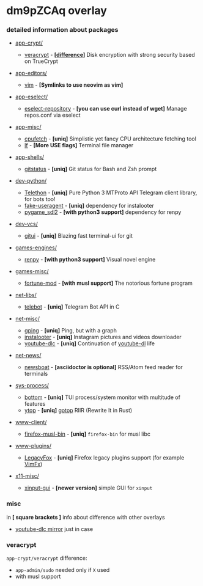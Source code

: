 # dm9pZCAq overlay

### detailed information about packages

* [app-crypt/](app-crypt/)
  * [veracrypt](app-crypt/veracrypt) - **[[difference](#veracrypt)]** Disk encryption with strong security based on TrueCrypt

* [app-editors/](app-editors/)
  * [vim](app-editors/vim) - **[Symlinks to use neovim as vim]**

* [app-eselect/](app-eselect/)
  * [eselect-repository](app-eselect/eselect-repository) - **[you can use curl instead of wget]** Manage repos.conf via eselect

* [app-misc/](app-misc/)
  * [cpufetch](app-misc/cpufetch) - **[uniq]** Simplistic yet fancy CPU architecture fetching tool
  * [lf](app-misc/lf) - **[More USE flags]** Terminal file manager

* [app-shells/](app-shells/)
  * [gitstatus](app-shells/gitstatus) - **[uniq]** Git status for Bash and Zsh prompt

* [dev-python/](dev-python/)
  * [Telethon](dev-python/Telethon) - **[uniq]** Pure Python 3 MTProto API Telegram client library, for bots too!
  * [fake-useragent](dev-python/fake-useragent) - **[uniq]** dependency for instalooter
  * [pygame_sdl2](dev-python/pygame_sdl2) - **[with python3 support]** dependency for renpy

* [dev-vcs/](dev-vcs/)
  * [gitui](dev-vcs/gitui) - **[uniq]** Blazing fast terminal-ui for git

* [games-engines/](games-engines/)
  * [renpy](games-engines/renpy) - **[with python3 support]** Visual novel engine

* [games-misc/](games-misc/)
  * [fortune-mod](games-misc/fortune-mod) - **[with musl support]** The notorious fortune program

* [net-libs/](net-libs/)
  * [telebot](net-libs/telebot) - **[uniq]** Telegram Bot API in C

* [net-misc/](net-misc/)
  * [gping](net-misc/gping) - **[uniq]** Ping, but with a graph
  * [instalooter](net-misc/instalooter) - **[uniq]** Instagram pictures and videos downloader
  * [youtube-dlc](net-misc/youtube-dlc) - **[uniq]** Continuation of [youtube-dl](https://notabug.org/dm9pZCAq/youtube-dl) life

* [net-news/](net-news/)
  * [newsboat](net-news/newsboat) - **[asciidoctor is optional]** RSS/Atom feed reader for terminals

* [sys-process/](sys-process/)
  * [bottom](sys-process/bottom) - **[uniq]** TUI process/system monitor with multitude of features
  * [ytop](sys-process/ytop) - **[uniq]** [gotop](https://github.com/xxxserxxx/gotop) RIIR (Rewrite It in Rust)

* [www-client/](www-client/)
  * [firefox-musl-bin](www-client/firefox-musl-bin) - **[uniq]** `firefox-bin` for musl libc

* [www-plugins/](www-plugins/)
  * [LegacyFox](www-plugins/LegacyFox) - **[uniq]** Firefox legacy plugins support (for example [VimFx](https://git.gir.st/VimFx.git))

* [x11-misc/](x11-misc/)
  * [xinput-gui](x11-misc/xinput-gui) - **[newer version]** simple GUI for `xinput`

### misc
in **[ square brackets ]** info about difference with other overlays

- [youtube-dlc mirror](https://notabug.org/dm9pZCAq/youtube-dlc) just in case

### veracrypt
`app-crypt/veracrypt` difference:
 * `app-admin/sudo` needed only if `X` used
 * with musl support
